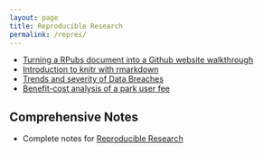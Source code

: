 ```yaml
---
layout: page
title: Reproducible Research
permalink: /repres/
---
```


- [Turning a RPubs document into a Github website walkthrough](https://github.com/thoughtfulbloke/appleorange)
- [Introduction to knitr with rmarkdown](https://sachsmc.github.io/knit-git-markr-guide/knitr/knit.html)
- [Trends and severity of Data Breaches](http://rpubs.com/ww44ss/29389)
- [Benefit-cost analysis of a park user fee](https://rstudio-pubs-static.s3.amazonaws.com/72135_dc45211d976842c2a9a8c8b5f2472ff0.html) 

## Comprehensive Notes

- Complete notes for [Reproducible Research](http://sux13.github.io/DataScienceSpCourseNotes/)
